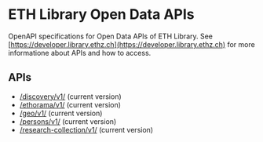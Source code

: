 # ETH Library Open Data APIs

OpenAPI specifications for Open Data APIs of ETH Library. See [https://developer.library.ethz.ch](https://developer.library.ethz.ch) for more informatione about APIs and how to access.

## APIs

- [/discovery/v1/](/discovery-v1.yaml/) (current version)
- [/ethorama/v1/](/ethorama-v1.yaml/) (current version)
- [/geo/v1/](/geo-v1.yaml/) (current version)
- [/persons/v1/](/persons-v1.yaml/) (current version)
- [/research-collection/v1/](/research-collection-v1.yaml/) (current version)
